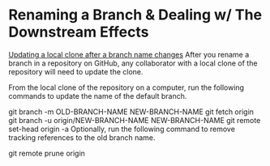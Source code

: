 # Renaming a Branch & Dealing w/ The Downstream Effects

[Updating a local clone after a branch name changes](https://docs.github.com/en/repositories/configuring-branches-and-merges-in-your-repository/managing-branches-in-your-repository/renaming-a-branch#updating-a-local-clone-after-a-branch-name-changes)
After you rename a branch in a repository on GitHub, any collaborator with a local clone of the repository will need to update the clone.

From the local clone of the repository on a computer, run the following commands to update the name of the default branch.

git branch -m OLD-BRANCH-NAME NEW-BRANCH-NAME
git fetch origin
git branch -u origin/NEW-BRANCH-NAME NEW-BRANCH-NAME
git remote set-head origin -a
Optionally, run the following command to remove tracking references to the old branch name.

git remote prune origin

